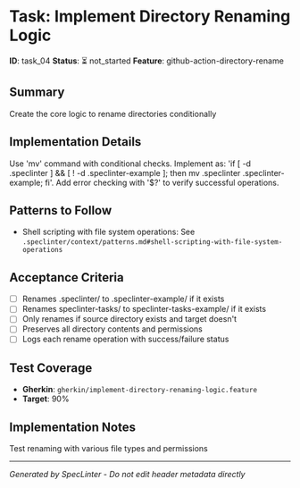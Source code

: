 # Task: Implement Directory Renaming Logic

**ID**: task_04
**Status**: ⏳ not_started
**Feature**: github-action-directory-rename

## Summary
Create the core logic to rename directories conditionally

## Implementation Details
Use &#x27;mv&#x27; command with conditional checks. Implement as: &#x27;if [ -d .speclinter ] &amp;&amp; [ ! -d .speclinter-example ]; then mv .speclinter .speclinter-example; fi&#x27;. Add error checking with &#x27;$?&#x27; to verify successful operations.

## Patterns to Follow
- Shell scripting with file system operations: See `.speclinter/context/patterns.md#shell-scripting-with-file-system-operations`

## Acceptance Criteria
- [ ] Renames .speclinter/ to .speclinter-example/ if it exists
- [ ] Renames speclinter-tasks/ to speclinter-tasks-example/ if it exists
- [ ] Only renames if source directory exists and target doesn&#x27;t
- [ ] Preserves all directory contents and permissions
- [ ] Logs each rename operation with success/failure status

## Test Coverage
- **Gherkin**: `gherkin/implement-directory-renaming-logic.feature`
- **Target**: 90%

## Implementation Notes
Test renaming with various file types and permissions

---
*Generated by SpecLinter - Do not edit header metadata directly*